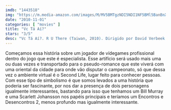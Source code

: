 ```yaml
---
imdb: "1443518"
img: "https://m.media-amazon.com/images/M/MV5BMTgzNDI5NDI1NF5BMl5BanBnXkFtZTcwNzI3MzY0Mw@@._V1_SY150_CR100,0,101,150_.jpg"
date: "2010-11-01"
categories: [ "movies" ]
title: "Vc Tá Aí?"
stars: "3/5"
desc: "Vc Tá Aí?. R U There (Taiwan, 2010). Dirigido por David Verbeek. Escrito por Rogier de Blok. Com Stijn Koomen, Huan-Ju Ko, Tom De Hoog, Phi Nguyen, Pavio Bilak, David Eugene Callegari, David Davis, Amanda Philipson, Robert Samudion."
---
```

Começamos essa história sobre um jogador de vídegames profissional dentro do jogo que este é especialista. Esse artifício será usado mais uma ou duas vezes e transportado para o pseudo-romance que este viverá com uma oriental da cidade para onde vão disputar o campeonato, só que dessa vez o ambiente virtual é o Second Life, lugar feito para conhecer pessoas. Com esse tipo de simbolismo é que somos levados a uma história que poderia ser fascinante, por nos dar a presença de dois personagens igualmente interessantes, bastando para isso que tenhamos um Bill Murray e uma Scarlett Johansson nos papéis principais e teríamos um Encontros e Desencontros 2, menos profundo mas igualmente interessante.
